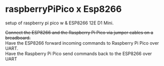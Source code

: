 # raspberryPiPico x Esp8266
setup of raspberry pi pico w & ESP8266 12E D1 Mini. 

~~Connect the ESP8266 and the Raspberry Pi Pico via jumper cables on a breadboard.~~<br>
Have the ESP8266 forward incoming commands to Raspberry Pi Pico over UART.<br>
Have the Raspberry Pi Pico send commands back to the ESP8266 over UART <br>
